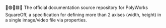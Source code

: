 🔴️🟢️🔵️🟥️📖️ The official documentation source repository for PolyWorks SquareOff, a specification for defining more than 2 axises (width, height) in a single image/video file via properties.
